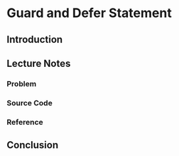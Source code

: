 # Guard and Defer Statement

## Introduction

## Lecture Notes

### Problem

### Source Code

### Reference

## Conclusion
